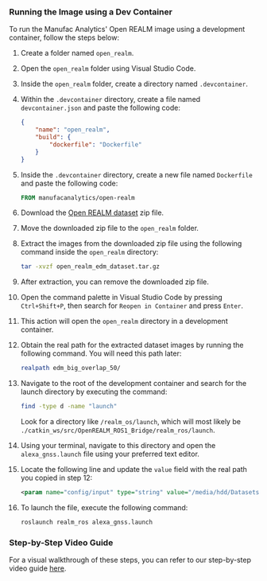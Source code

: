 ### Running the Image using a Dev Container

To run the Manufac Analytics' Open REALM image using a development container, follow the steps below:

1. Create a folder named `open_realm`.

2. Open the `open_realm` folder using Visual Studio Code.

3. Inside the `open_realm` folder, create a directory named `.devcontainer`.

4. Within the `.devcontainer` directory, create a file named `devcontainer.json` and paste the following code:

    ```json
    {
        "name": "open_realm",
        "build": {
            "dockerfile": "Dockerfile"
        }
    }
    ```

5. Inside the `.devcontainer` directory, create a new file named `Dockerfile` and paste the following code:

    ```Dockerfile
    FROM manufacanalytics/open-realm
    ```

6. Download the [Open REALM dataset](https://drive.google.com/open?id=1-2h0tasI4wzxZKLBbOz3XbJ7f5xlxlMe) zip file.

7. Move the downloaded zip file to the `open_realm` folder.

8. Extract the images from the downloaded zip file using the following command inside the `open_realm` directory:

    ```bash
    tar -xvzf open_realm_edm_dataset.tar.gz
    ```

9. After extraction, you can remove the downloaded zip file.

10. Open the command palette in Visual Studio Code by pressing `Ctrl+Shift+P`, then search for `Reopen in Container` and press `Enter`.

11. This action will open the `open_realm` directory in a development container.

12. Obtain the real path for the extracted dataset images by running the following command. You will need this path later:

    ```bash
    realpath edm_big_overlap_50/
    ```

13. Navigate to the root of the development container and search for the launch directory by executing the command:

    ```bash
    find -type d -name "launch"
    ```

    Look for a directory like `/realm_os/launch`, which will most likely be `./catkin_ws/src/OpenREALM_ROS1_Bridge/realm_ros/launch`.

14. Using your terminal, navigate to this directory and open the `alexa_gnss.launch` file using your preferred text editor.

15. Locate the following line and update the `value` field with the real path you copied in step 12:

    ```xml
    <param name="config/input" type="string" value="/media/hdd/Datasets/edm_big_overlap_50p"/>
    ```

16. To launch the file, execute the following command:

    ```bash
    roslaunch realm_ros alexa_gnss.launch
    ```

### Step-by-Step Video Guide

For a visual walkthrough of these steps, you can refer to our step-by-step video guide [here]([link-to-video-guide](https://drive.google.com/file/d/1K-UFx4TisEr1YefFvB_rFPcsRqiDuOqY/view?usp=sharing)https://drive.google.com/file/d/1K-UFx4TisEr1YefFvB_rFPcsRqiDuOqY/view?usp=sharing).
